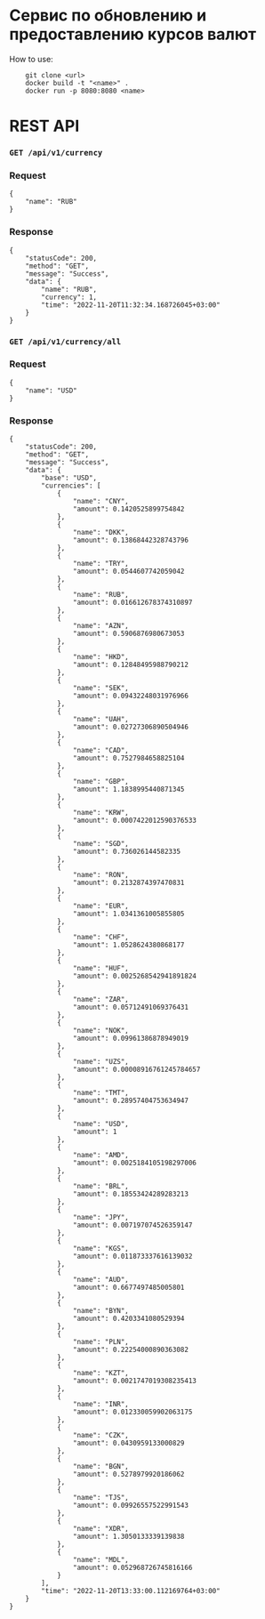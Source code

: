 # Сервис по обновлению и предоставлению курсов валют
How to use:

```
    git clone <url>
    docker build -t "<name>" .
    docker run -p 8080:8080 <name>
```

# REST API
### `GET /api/v1/currency`
### Request
    {
        "name": "RUB"
    }

### Response
    {
        "statusCode": 200,
        "method": "GET",
        "message": "Success",
        "data": {
            "name": "RUB",
            "currency": 1,
            "time": "2022-11-20T11:32:34.168726045+03:00"
        }
    }

### `GET /api/v1/currency/all`
### Request
    {
        "name": "USD"
    }

### Response
    {
        "statusCode": 200,
        "method": "GET",
        "message": "Success",
        "data": {
            "base": "USD",
            "currencies": [
                {
                    "name": "CNY",
                    "amount": 0.1420525899754842
                },
                {
                    "name": "DKK",
                    "amount": 0.13868442328743796
                },
                {
                    "name": "TRY",
                    "amount": 0.0544607742059042
                },
                {
                    "name": "RUB",
                    "amount": 0.016612678374310897
                },
                {
                    "name": "AZN",
                    "amount": 0.5906876980673053
                },
                {
                    "name": "HKD",
                    "amount": 0.12848495988790212
                },
                {
                    "name": "SEK",
                    "amount": 0.09432248031976966
                },
                {
                    "name": "UAH",
                    "amount": 0.02727306890504946
                },
                {
                    "name": "CAD",
                    "amount": 0.7527984658825104
                },
                {
                    "name": "GBP",
                    "amount": 1.1838995440871345
                },
                {
                    "name": "KRW",
                    "amount": 0.0007422012590376533
                },
                {
                    "name": "SGD",
                    "amount": 0.736026144582335
                },
                {
                    "name": "RON",
                    "amount": 0.2132874397470831
                },
                {
                    "name": "EUR",
                    "amount": 1.0341361005855805
                },
                {
                    "name": "CHF",
                    "amount": 1.0528624380868177
                },
                {
                    "name": "HUF",
                    "amount": 0.0025268542941891824
                },
                {
                    "name": "ZAR",
                    "amount": 0.05712491069376431
                },
                {
                    "name": "NOK",
                    "amount": 0.09961386878949019
                },
                {
                    "name": "UZS",
                    "amount": 0.00008916761245784657
                },
                {
                    "name": "TMT",
                    "amount": 0.28957404753634947
                },
                {
                    "name": "USD",
                    "amount": 1
                },
                {
                    "name": "AMD",
                    "amount": 0.0025184105198297006
                },
                {
                    "name": "BRL",
                    "amount": 0.18553424289283213
                },
                {
                    "name": "JPY",
                    "amount": 0.007197074526359147
                },
                {
                    "name": "KGS",
                    "amount": 0.011873337616139032
                },
                {
                    "name": "AUD",
                    "amount": 0.6677497485005801
                },
                {
                    "name": "BYN",
                    "amount": 0.4203341080529394
                },
                {
                    "name": "PLN",
                    "amount": 0.22254000890363082
                },
                {
                    "name": "KZT",
                    "amount": 0.0021747019308235413
                },
                {
                    "name": "INR",
                    "amount": 0.012330059902063175
                },
                {
                    "name": "CZK",
                    "amount": 0.0430959133000829
                },
                {
                    "name": "BGN",
                    "amount": 0.5278979920186062
                },
                {
                    "name": "TJS",
                    "amount": 0.09926557522991543
                },
                {
                    "name": "XDR",
                    "amount": 1.3050133339139838
                },
                {
                    "name": "MDL",
                    "amount": 0.052968726745816166
                }
            ],
            "time": "2022-11-20T13:33:00.112169764+03:00"
        }
    }
